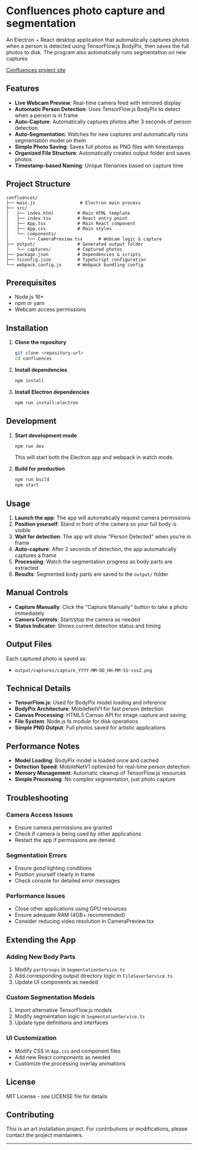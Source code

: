 # Confluences photo capture and segmentation
An Electron + React desktop application that automatically captures photos when a person is detected using TensorFlow.js BodyPix, then saves the full photos to disk. The program also automatically runs segmentation on new captures

[Confluences project site](https://elijahzulu.com/#/confluences)

## Features

- **Live Webcam Preview**: Real-time camera feed with mirrored display
- **Automatic Person Detection**: Uses TensorFlow.js BodyPix to detect when a person is in frame
- **Auto-Capture**: Automatically captures photos after 3 seconds of person detection
- **Auto-Segmentation**: Watches for new captures and automatically runs segmentation model on them
- **Simple Photo Saving**: Saves full photos as PNG files with timestamps
- **Organized File Structure**: Automatically creates output folder and saves photos
- **Timestamp-based Naming**: Unique filenames based on capture time

## Project Structure

```
confluences/
├── main.js                 # Electron main process
├── src/
│   ├── index.html         # Main HTML template
│   ├── index.tsx          # React entry point
│   ├── App.tsx            # Main React component
│   ├── App.css            # Main styles
│   └── components/
│       └── CameraPreview.tsx      # Webcam logic & capture
├── output/                # Generated output folder
│   └── captures/          # Captured photos
├── package.json           # Dependencies & scripts
├── tsconfig.json          # TypeScript configuration
└── webpack.config.js      # Webpack bundling config
```

## Prerequisites

- Node.js 16+ 
- npm or yarn
- Webcam access permissions

## Installation

1. **Clone the repository**
   ```bash
   git clone <repository-url>
   cd confluences
   ```

2. **Install dependencies**
   ```bash
   npm install
   ```

3. **Install Electron dependencies**
   ```bash
   npm run install:electron
   ```

## Development

1. **Start development mode**
   ```bash
   npm run dev
   ```
   This will start both the Electron app and webpack in watch mode.

2. **Build for production**
   ```bash
   npm run build
   npm start
   ```

## Usage

1. **Launch the app**: The app will automatically request camera permissions
2. **Position yourself**: Stand in front of the camera so your full body is visible
3. **Wait for detection**: The app will show "Person Detected" when you're in frame
4. **Auto-capture**: After 2 seconds of detection, the app automatically captures a frame
5. **Processing**: Watch the segmentation progress as body parts are extracted
6. **Results**: Segmented body parts are saved to the `output/` folder

## Manual Controls

- **Capture Manually**: Click the "Capture Manually" button to take a photo immediately
- **Camera Controls**: Start/stop the camera as needed
- **Status Indicator**: Shows current detection status and timing

## Output Files

Each captured photo is saved as:
- `output/captures/capture_YYYY-MM-DD_HH-MM-SS-sssZ.png`

## Technical Details

- **TensorFlow.js**: Used for BodyPix model loading and inference
- **BodyPix Architecture**: MobileNetV1 for fast person detection
- **Canvas Processing**: HTML5 Canvas API for image capture and saving
- **File System**: Node.js fs module for disk operations
- **Simple PNG Output**: Full photos saved for artistic applications

## Performance Notes

- **Model Loading**: BodyPix model is loaded once and cached
- **Detection Speed**: MobileNetV1 optimized for real-time person detection
- **Memory Management**: Automatic cleanup of TensorFlow.js resources
- **Simple Processing**: No complex segmentation, just photo capture

## Troubleshooting

### Camera Access Issues
- Ensure camera permissions are granted
- Check if camera is being used by other applications
- Restart the app if permissions are denied

### Segmentation Errors
- Ensure good lighting conditions
- Position yourself clearly in frame
- Check console for detailed error messages

### Performance Issues
- Close other applications using GPU resources
- Ensure adequate RAM (4GB+ recommended)
- Consider reducing video resolution in CameraPreview.tsx

## Extending the App

### Adding New Body Parts
1. Modify `partGroups` in `SegmentationService.ts`
2. Add corresponding output directory logic in `FileSaverService.ts`
3. Update UI components as needed

### Custom Segmentation Models
1. Import alternative TensorFlow.js models
2. Modify segmentation logic in `SegmentationService.ts`
3. Update type definitions and interfaces

### UI Customization
- Modify CSS in `App.css` and component files
- Add new React components as needed
- Customize the processing overlay animations

## License

MIT License - see LICENSE file for details

## Contributing

This is an art installation project. For contributions or modifications, please contact the project maintainers.

---
